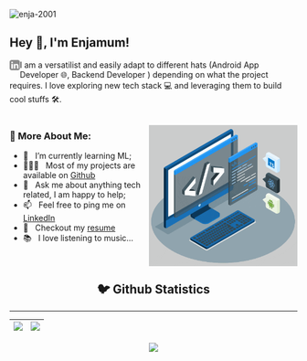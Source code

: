 ![enja-2001](https://socialify.git.ci/enja-2001/enja-2001/image?description=1&descriptionEditable=I%20am%20an%20Android%20Developer&font=KoHo&forks=1&issues=1&logo=https%3A%2F%2F1.bp.blogspot.com%2F-LgTa-xDiknI%2FX4EflN56boI%2FAAAAAAAAPuk%2F24YyKnqiGkwRS9-_9suPKkfsAwO4wHYEgCLcBGAsYHQ%2Fs0%2Fimage9.png&owner=1&pattern=Formal%20Invitation&pulls=1&stargazers=1&theme=Light)
## Hey 👋, I'm Enjamum!
<a href='https://www.linkedin.com/in/md-enjamum-hossain-a2a46a202/'><img align='left' alt="linkedin" src="https://github.com/dsnehasish74/dsnehasish74/blob/main/assets/linkedin.svg" height='18px'/></a>


I am a versatilist and easily adapt to different hats (Android App Developer 🌐, Backend Developer ) depending on what the project requires. I love exploring new tech stack 💻 and leveraging them to build cool stuffs 🛠️. 
<br/>
<br/>

<img align="right" alt="GIF" src="https://raw.githubusercontent.com/dsnehasish74/dsnehasish74/main/techstack.gif" width="260px"/>
  
### 🧐 More About Me:
- 🌱 &nbsp; I’m currently learning ML; 
- 👨🏻‍💻 &nbsp; Most of my projects are available on [Github](https://github.com/enja-2001?tab=repositories)
- 💬 &nbsp; Ask me about anything tech related, I am happy to help;
- 📫 &nbsp; Feel free to ping me on [LinkedIn](https://www.linkedin.com/in/md-enjamum-hossain-a2a46a202/)
- 📝 &nbsp; Checkout my [resume](https://docs.google.com/document/d/1L8cHuhDFq3kditAoAdh4VUURd0VHcY3Qp1fUpw6L7TY/edit?usp=sharing)
- 📚 &nbsp; I love listening to music...
<br>

<h2 align="center">🐦 Github Statistics </h2>
<hr>

|<img src="https://github-readme-stats.vercel.app/api?username=enja-2001&&show_icons=true&count_private=true&theme=radical"/>|<img src="https://github-readme-streak-stats.herokuapp.com/?user=enja-2001&theme=radical"/>|
|---|---|
<p align = "center">
<img src="https://activity-graph.herokuapp.com/graph?username=enja-2001&theme=redical">
</p>
